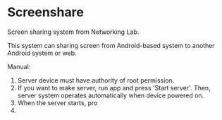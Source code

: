 # Screenshare
Screen sharing system from Networking Lab.

This system can sharing screen from Android-based system to another Android system or web.

Manual:
1. Server device must have authority of root permission.
2. If you want to make server, run app and press 'Start server'. Then, server system operates automatically when device powered on.
3. When the server starts, pro
4.
